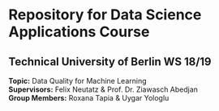 # Repository for Data Science Applications Course  
## Technical University of Berlin WS 18/19   
**Topic:** Data Quality for Machine Learning  
**Supervisors:** Felix Neutatz & Prof. Dr. Ziawasch Abedjan  
**Group Members:** Roxana Tapia & Uygar Yologlu
